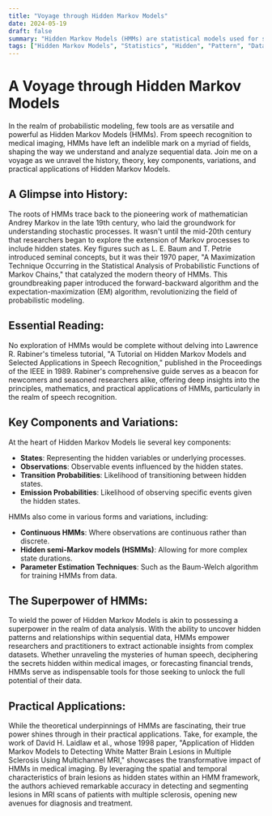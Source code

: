 ```yaml
---
title: "Voyage through Hidden Markov Models"
date: 2024-05-19
draft: false
summary: "Hidden Markov Models (HMMs) are statistical models used for sequential data analysis, where underlying states are inferred from observed data. Employed in speech recognition, bioinformatics, and more."
tags: ["Hidden Markov Models", "Statistics", "Hidden", "Pattern", "Data Analysis"]
---
```


# A Voyage through Hidden Markov Models

In the realm of probabilistic modeling, few tools are as versatile and powerful as Hidden Markov Models (HMMs). From speech recognition to medical imaging, HMMs have left an indelible mark on a myriad of fields, shaping the way we understand and analyze sequential data. Join me on a voyage as we unravel the history, theory, key components, variations, and practical applications of Hidden Markov Models.

## A Glimpse into History:

The roots of HMMs trace back to the pioneering work of mathematician Andrey Markov in the late 19th century, who laid the groundwork for understanding stochastic processes. It wasn't until the mid-20th century that researchers began to explore the extension of Markov processes to include hidden states. Key figures such as L. E. Baum and T. Petrie introduced seminal concepts, but it was their 1970 paper, "A Maximization Technique Occurring in the Statistical Analysis of Probabilistic Functions of Markov Chains," that catalyzed the modern theory of HMMs. This groundbreaking paper introduced the forward-backward algorithm and the expectation-maximization (EM) algorithm, revolutionizing the field of probabilistic modeling.

## Essential Reading:

No exploration of HMMs would be complete without delving into Lawrence R. Rabiner's timeless tutorial, "A Tutorial on Hidden Markov Models and Selected Applications in Speech Recognition," published in the Proceedings of the IEEE in 1989. Rabiner's comprehensive guide serves as a beacon for newcomers and seasoned researchers alike, offering deep insights into the principles, mathematics, and practical applications of HMMs, particularly in the realm of speech recognition.

## Key Components and Variations:

At the heart of Hidden Markov Models lie several key components:
- **States**: Representing the hidden variables or underlying processes.
- **Observations**: Observable events influenced by the hidden states.
- **Transition Probabilities**: Likelihood of transitioning between hidden states.
- **Emission Probabilities**: Likelihood of observing specific events given the hidden states.

HMMs also come in various forms and variations, including:
- **Continuous HMMs**: Where observations are continuous rather than discrete.
- **Hidden semi-Markov models (HSMMs)**: Allowing for more complex state durations.
- **Parameter Estimation Techniques**: Such as the Baum-Welch algorithm for training HMMs from data.

## The Superpower of HMMs:

To wield the power of Hidden Markov Models is akin to possessing a superpower in the realm of data analysis. With the ability to uncover hidden patterns and relationships within sequential data, HMMs empower researchers and practitioners to extract actionable insights from complex datasets. Whether unraveling the mysteries of human speech, deciphering the secrets hidden within medical images, or forecasting financial trends, HMMs serve as indispensable tools for those seeking to unlock the full potential of their data.

## Practical Applications:

While the theoretical underpinnings of HMMs are fascinating, their true power shines through in their practical applications. Take, for example, the work of David H. Laidlaw et al., whose 1998 paper, "Application of Hidden Markov Models to Detecting White Matter Brain Lesions in Multiple Sclerosis Using Multichannel MRI," showcases the transformative impact of HMMs in medical imaging. By leveraging the spatial and temporal characteristics of brain lesions as hidden states within an HMM framework, the authors achieved remarkable accuracy in detecting and segmenting lesions in MRI scans of patients with multiple sclerosis, opening new avenues for diagnosis and treatment.
